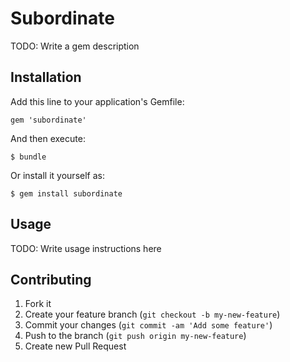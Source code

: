 # Subordinate

TODO: Write a gem description

## Installation

Add this line to your application's Gemfile:

    gem 'subordinate'

And then execute:

    $ bundle

Or install it yourself as:

    $ gem install subordinate

## Usage

TODO: Write usage instructions here

## Contributing

1. Fork it
2. Create your feature branch (`git checkout -b my-new-feature`)
3. Commit your changes (`git commit -am 'Add some feature'`)
4. Push to the branch (`git push origin my-new-feature`)
5. Create new Pull Request
